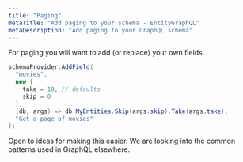 ```yaml
---
title: "Paging"
metaTitle: "Add paging to your schema - EntityGraphQL"
metaDescription: "Add paging to your GraphQL schema"
---
```


For paging you will want to add (or replace) your own fields.

```cs
schemaProvider.AddField(
  "movies",
  new {
    take = 10, // defaults
    skip = 0
  },
  (db, args) => db.MyEntities.Skip(args.skip).Take(args.take),
  "Get a page of movies"
);
```

Open to ideas for making this easier. We are looking into the common patterns used in GraphQL elsewhere.
